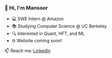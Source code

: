 ### 👋 Hi, I'm Mansoor
- 💻 SWE Intern @ Amazon
- 📚 Studying Computer Science @ UC Berkeley
- 🔍 Interested in Quant, HFT, and ML
- 🌐 Website coming soon!

📫 Reach me: [LinkedIn](https://linkedin.com/in/yourusername)
